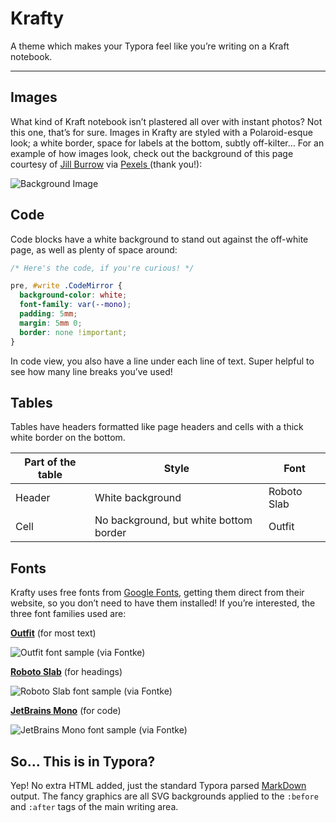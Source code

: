 # Krafty

A theme which makes your Typora feel like you’re writing on a Kraft notebook.

---

## Images

What kind of Kraft notebook isn’t plastered all over with instant photos? Not this one, that’s for sure. Images in Krafty are styled with a Polaroid-esque look; a white border, space for labels at the bottom, subtly off-kilter… For an example of how images look, check out the background of this page courtesy of [Jill Burrow](https://www.pexels.com/@jill-burrow) via [Pexels ](https://www.pexels.com/) (thank you!):

![Background Image](https://images.pexels.com/photos/6070384/pexels-photo-6070384.jpeg?auto=compress&cs=tinysrgb&dpr=2&h=750&w=1260)

## Code

Code blocks have a white background to stand out against the off-white page, as well as plenty of space around:

```css
/* Here's the code, if you're curious! */

pre, #write .CodeMirror {
  background-color: white;
  font-family: var(--mono);
  padding: 5mm;
  margin: 5mm 0;
  border: none !important;
}
```

In code view, you also have a line under each line of text. Super helpful to see how many line breaks you’ve used!

## Tables

Tables have headers formatted like page headers and cells with a thick white border on the bottom.

| Part of the table | Style                                  | Font        |
| ----------------- | -------------------------------------- | ----------- |
| Header            | White background                       | Roboto Slab |
| Cell              | No background, but white bottom border | Outfit      |



## Fonts

Krafty uses free fonts from [Google Fonts](fonts.google.com), getting them direct from their website, so you don’t need to have them installed! If you’re interested, the three font families used are:

**[Outfit](fonts.google.com/specimen/Outfit)** (for most text)

![Outfit font sample (via Fontke)](https://statics.fontke.com/image/image/2204176/360x270.png)

**[Roboto Slab](fonts.google.com/specimen/Roboto+Slab)** (for headings)

![Roboto Slab font sample (via Fontke)](https://statics.fontke.com/image/image/851153/360x270.png)

**[JetBrains Mono](fonts.google.com/specimen/JetBrains+Mono)** (for code)

![JetBrains Mono font sample (via Fontke)](https://statics.fontke.com/image/image/2052943/360x270.png)

## So… This is in Typora?

Yep! No extra HTML added, just the standard Typora parsed [MarkDown](https://www.markdownguide.org/basic-syntax/) output. The fancy graphics are all SVG backgrounds applied to the `:before` and `:after` tags of the main writing area. 
